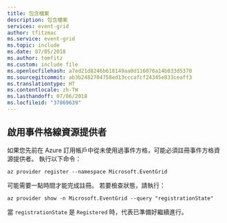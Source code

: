 ```yaml
---
title: 包含檔案
description: 包含檔案
services: event-grid
author: tfitzmac
ms.service: event-grid
ms.topic: include
ms.date: 07/05/2018
ms.author: tomfitz
ms.custom: include file
ms.openlocfilehash: a7ed21d8246b618149aa0d116070a14b033d5370
ms.sourcegitcommit: ab3b2482704758ed13cccafcf24345e833ceaff3
ms.translationtype: HT
ms.contentlocale: zh-TW
ms.lasthandoff: 07/06/2018
ms.locfileid: "37869639"
---
```

## <a name="enable-event-grid-resource-provider"></a>啟用事件格線資源提供者

如果您先前在 Azure 訂用帳戶中從未使用過事件方格，可能必須註冊事件方格資源提供者。 執行以下命令：

```azurecli-interactive
az provider register --namespace Microsoft.EventGrid
```

可能需要一點時間才能完成註冊。 若要檢查狀態，請執行：

```azurecli-interactive
az provider show -n Microsoft.EventGrid --query "registrationState"
```

當 `registrationState` 是 `Registered` 時，代表已準備好繼續進行。